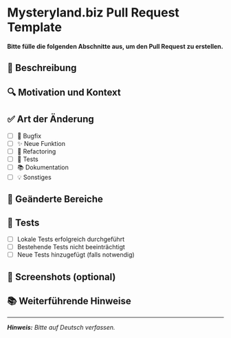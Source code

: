 # Mysteryland.biz Pull Request Template

**Bitte fülle die folgenden Abschnitte aus, um den Pull Request zu erstellen.**

## 📝 Beschreibung

<!-- Beschreibe kurz und prägnant, was in diesem Pull Request umgesetzt wurde -->

## 🔍 Motivation und Kontext

<!-- Warum wurde diese Änderung vorgenommen? Gibt es einen Bezug zu einem Issue oder Feature? -->

## ✅ Art der Änderung

<!-- Bitte zutreffendes ankreuzen -->

- [ ] 🐞 Bugfix
- [ ] ✨ Neue Funktion
- [ ] 🔁 Refactoring
- [ ] 🧪 Tests
- [ ] 📚 Dokumentation
- [ ] 💡 Sonstiges

## 🔄 Geänderte Bereiche

<!-- Liste betroffene Komponenten, Module oder Dateien auf -->

## 🧪 Tests

- [ ] Lokale Tests erfolgreich durchgeführt
- [ ] Bestehende Tests nicht beeinträchtigt
- [ ] Neue Tests hinzugefügt (falls notwendig)

## 📸 Screenshots (optional)

<!-- Screenshots oder GIFs zur Veranschaulichung -->

## 📚 Weiterführende Hinweise

<!-- Relevante Links, offene Fragen oder Anmerkungen -->

---

_**Hinweis:** Bitte auf Deutsch verfassen._